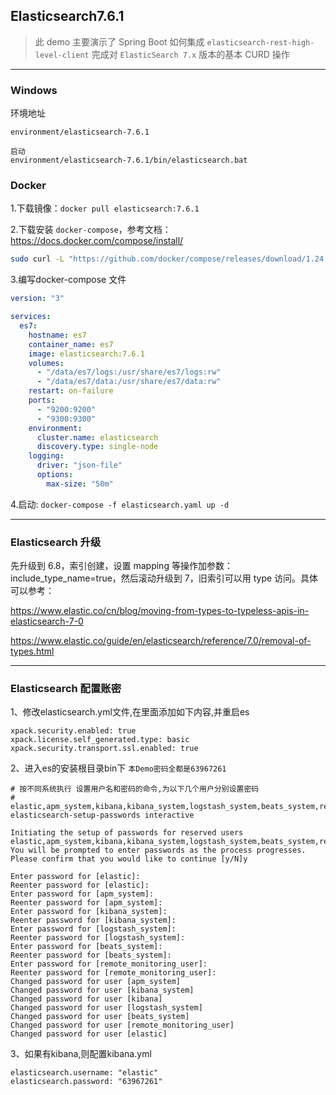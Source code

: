 ## Elasticsearch7.6.1
> 此 demo 主要演示了 Spring Boot 如何集成 `elasticsearch-rest-high-level-client` 完成对 `ElasticSearch 7.x` 版本的基本 CURD 操作
---
### Windows
环境地址
```shell
environment/elasticsearch-7.6.1

启动
environment/elasticsearch-7.6.1/bin/elasticsearch.bat
```

### Docker

1.下载镜像：`docker pull elasticsearch:7.6.1`

2.下载安装 `docker-compose`，参考文档： https://docs.docker.com/compose/install/

```bash
sudo curl -L "https://github.com/docker/compose/releases/download/1.24.1/docker-compose-$(uname -s)-$(uname -m)" -o /usr/local/bin/docker-compose
```

3.编写docker-compose 文件

```yaml
version: "3"

services:
  es7:
    hostname: es7
    container_name: es7
    image: elasticsearch:7.6.1
    volumes:
      - "/data/es7/logs:/usr/share/es7/logs:rw"
      - "/data/es7/data:/usr/share/es7/data:rw"
    restart: on-failure
    ports:
      - "9200:9200"
      - "9300:9300"
    environment:
      cluster.name: elasticsearch
      discovery.type: single-node
    logging:
      driver: "json-file"
      options:
        max-size: "50m"
```
4.启动: `docker-compose -f elasticsearch.yaml up -d`

---
### Elasticsearch 升级

先升级到 6.8，索引创建，设置 mapping 等操作加参数：include_type_name=true，然后滚动升级到 7，旧索引可以用 type 访问。具体可以参考：

https://www.elastic.co/cn/blog/moving-from-types-to-typeless-apis-in-elasticsearch-7-0

https://www.elastic.co/guide/en/elasticsearch/reference/7.0/removal-of-types.html

---

### Elasticsearch 配置账密
1、修改elasticsearch.yml文件,在里面添加如下内容,并重启es
```shell
xpack.security.enabled: true
xpack.license.self_generated.type: basic
xpack.security.transport.ssl.enabled: true
```
2、进入es的安装根目录bin下 `本Demo密码全都是63967261`
```shell
# 按不同系统执行 设置用户名和密码的命令,为以下几个用户分别设置密码
# elastic,apm_system,kibana,kibana_system,logstash_system,beats_system,remote_monitoring_user
elasticsearch-setup-passwords interactive

Initiating the setup of passwords for reserved users elastic,apm_system,kibana,kibana_system,logstash_system,beats_system,remote_monitoring_user.
You will be prompted to enter passwords as the process progresses.
Please confirm that you would like to continue [y/N]y

Enter password for [elastic]: 
Reenter password for [elastic]: 
Enter password for [apm_system]: 
Reenter password for [apm_system]: 
Enter password for [kibana_system]: 
Reenter password for [kibana_system]: 
Enter password for [logstash_system]: 
Reenter password for [logstash_system]: 
Enter password for [beats_system]: 
Reenter password for [beats_system]: 
Enter password for [remote_monitoring_user]: 
Reenter password for [remote_monitoring_user]: 
Changed password for user [apm_system]
Changed password for user [kibana_system]
Changed password for user [kibana]
Changed password for user [logstash_system]
Changed password for user [beats_system]
Changed password for user [remote_monitoring_user]
Changed password for user [elastic]
```
3、如果有kibana,则配置kibana.yml
```shell
elasticsearch.username: "elastic"
elasticsearch.password: "63967261"
```